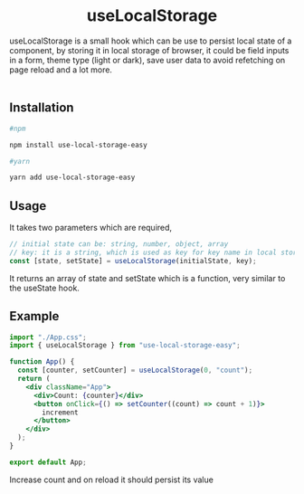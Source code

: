 <center><h1>useLocalStorage</h1></center>
useLocalStorage is a small hook which can be use to persist local state of a component, by storing it in local storage of browser, it could be field inputs in a form, theme type (light or dark), save user data to avoid refetching on page reload and a lot more.
<br><br/>

## Installation

```bash
#npm

npm install use-local-storage-easy

#yarn

yarn add use-local-storage-easy
```

## Usage

It takes two parameters which are required,

```jsx
// initial state can be: string, number, object, array
// key: it is a string, which is used as key for key name in local storage of browser.
const [state, setState] = useLocalStorage(initialState, key);
```

It returns an array of state and setState which is a function, very similar to the useState hook.

## Example

```jsx
import "./App.css";
import { useLocalStorage } from "use-local-storage-easy";

function App() {
  const [counter, setCounter] = useLocalStorage(0, "count");
  return (
    <div className="App">
      <div>Count: {counter}</div>
      <button onClick={() => setCounter((count) => count + 1)}>
        increment
      </button>
    </div>
  );
}

export default App;
```

Increase count and on reload it should persist its value
